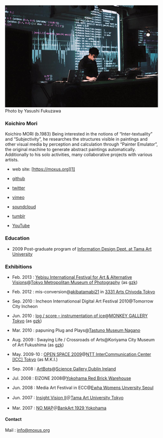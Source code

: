 ![portrait](./images/portrait_2.jpg)
Photo by Yasushi Fukuzawa

### Koichiro Mori

Koichiro MORI (b.1983) Being interested in the notions of “Inter-textuality” and “Subjectivity”, he researches the structures visible in paintings and other visual media by perception and calculation through “Painter Emulator”, the original machine to generate abstract paintings automatically. Additionally to his solo activities, many collaborative projects with various artists.


- web site: [https://moxus.org][1]

- [github][2]

- [twitter][3] 

- [vimeo][4]

- [soundcloud][5]

- [tumblr][6]

- [YouTube][7]
 

### Education

-  2009 Post-graduate program of [Information Design Dept. at Tama Art University][8]


### Exhibitions

- Feb. 2013 : [Yebisu International Festival for Art & Alternative Visions][9]@[Tokyo Metropolitan Museum of Photography][10] (as [gzk][15])

- Feb. 2012 : mis-conversion@[akibatamabi21][11] in [3331 Arts Chiyoda Tokyo][12]

- Sep. 2010 : Incheon Internationoal Digital Art Festival 2010@Tomorrow City Incheon

- Jun. 2010 : [log / score – instrumentation of ice][13]@[MONKEY GALLERY Tokyo][14] (as [gzk][15])

- Mar. 2010 : papuning Plug and Plays@[Tastuno Museum Nagano][16]

- Aug. 2009 : Swaying Life / Crossroads of Arts@Koriyama City Museum of Art Fukushima (as [gzk][15])

- May. 2009-10 : [OPEN SPACE 2009][17]@[NTT InterCommunication Center [ICC] Tokyo][18] (as M.K.I.)

- Sep. 2008 : [ArtBots][19]@[Science Gallery Dublin Ireland][20]

- Jul. 2008 : EIZONE 2008@[Yokohama Red Brick Warehouse][21]

- Jun. 2008 : Media Art Festival in ECC@[Ewha Womens Unversity Seoul][22]

- Jun. 2007 : [Insight Vision II][23]＠[Tama Art University Tokyo][24]

- Mar. 2007 : [NO MAP][25]＠[BankArt 1929 Yokohama][26]

[1]: https://moxus.org
[2]: https://github.com/moxuse/
[3]: https://twitter.com/moxus/
[4]: https://vimeo.com/moxus/
[5]: https://soundcloud.com/moxus
[6]: https://moxus.tumblr.com/
[7]: https://youtube.com/profile?user=moxuse
[8]: http://www.idd.tamabi.ac.jp

[9]: http://www.yebizo.com/
[10]: http://www.syabi.com/
[11]: http://akibatamabi21.com/
[12]: http://www.3331.jp/
[13]: http://ice.gzk.jp/ex/
[14]: http://monkeycafe.jp
[15]: http://gzk.jp/
[16]: http://artm.town.tatsuno.nagano.jp
[17]: http://www.ntticc.or.jp/Exhibition/2009/Openspace2009/index.html
[18]: http://www.ntticc.or.jp/
[19]: https://en.wikipedia.org/wiki/ArtBots
[20]: http://www.sciencegallery.ie/
[21]: http://www.yokohama-akarenga.jp/index.html
[22]: http://www.ewha.ac.kr/
[23]: http://www.idd.tamabi.ac.jp/art/event07/insightvision2/index.htm
[24]: http://tamabi.ac.jp/
[25]: http://www.idd.tamabi.ac.jp/art/exhibit/gw06/
[26]: http://www.bankart1929.com

#### Contact

Mail : info@moxus.org
